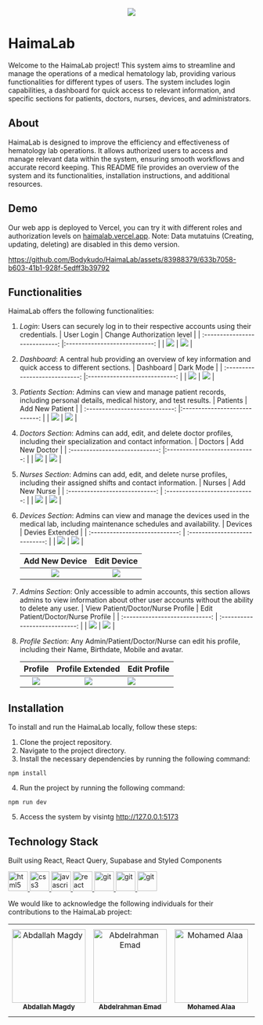 <div align="center">
  <img src="https://i.imgur.com/6IpIo7H.png" />
</div>

# HaimaLab

Welcome to the HaimaLab project! This system aims to streamline and manage the operations of a medical hematology lab, providing various functionalities for different types of users. The system includes login capabilities, a dashboard for quick access to relevant information, and specific sections for patients, doctors, nurses, devices, and administrators.

## About

HaimaLab is designed to improve the efficiency and effectiveness of hematology lab operations. It allows authorized users to access and manage relevant data within the system, ensuring smooth workflows and accurate record keeping. This README file provides an overview of the system and its functionalities, installation instructions, and additional resources.

## Demo

Our web app is deployed to Vercel, you can try it with different roles and authorization levels on [haimalab.vercel.app](https://haimalab.vercel.app/).
Note: Data mutatuins (Creating, updating, deleting) are disabled in this demo version.

https://github.com/Bodykudo/HaimaLab/assets/83988379/633b7058-b603-41b1-928f-5edff3b39792

## Functionalities

HaimaLab offers the following functionalities:

1. _Login_: Users can securely log in to their respective accounts using their credentials.
   | User Login | Change Authorization level |
   | :----------------------------: |:----------------------------: |
   | ![](Demo/login.png) | ![](Demo/login2.png) |

2. _Dashboard_: A central hub providing an overview of key information and quick access to different sections.
   | Dashboard | Dark Mode |
   | :----------------------------: |:----------------------------: |
   | ![](Demo/dashboard.png) | ![](Demo/dark-mode.png) |

3. _Patients Section_: Admins can view and manage patient records, including personal details, medical history, and test results.
   | Patients | Add New Patient |
   | :----------------------------: |:----------------------------: |
   | ![](Demo/patients.png) | ![](Demo/add-new-patient.png) |

4. _Doctors Section_: Admins can add, edit, and delete doctor profiles, including their specialization and contact information.
   | Doctors | Add New Doctor |
   | :----------------------------: |:----------------------------: |
   | ![](Demo/doctors.png) | ![](Demo/add-new-doctor.png) |
5. _Nurses Section_: Admins can add, edit, and delete nurse profiles, including their assigned shifts and contact information.
   | Nurses | Add New Nurse |
   | :----------------------------: | :----------------------------: |
   | ![](Demo/nurses.png) | ![](Demo/add-new-nurse.png) |
6. _Devices Section_: Admins can view and manage the devices used in the medical lab, including maintenance schedules and availability.
   | Devices | Devies Extended |
   | :----------------------------: | :----------------------------: |
   | ![](Demo/devices.png) | ![](Demo/devices2.png) |

   |        Add New Device        |        Edit Device        |
   | :--------------------------: | :-----------------------: |
   | ![](Demo/add-new-device.png) | ![](Demo/edit-device.png) |

7. _Admins Section_: Only accessible to admin accounts, this section allows admins to view information about other user accounts without the ability to delete any user.
   | View Patient/Doctor/Nurse Profile | Edit Patient/Doctor/Nurse Profile |
   | :----------------------------: | :----------------------------: |
   | ![](Demo/view-admin.png) | ![](Demo/view-admin-edit.png) |

8. _Profile Section_: Any Admin/Patient/Doctor/Nurse can edit his profile, including their Name, Birthdate, Mobile and avatar.

   |        Profile         |    Profile Extended    | Edit Profile               |
   | :--------------------: | :--------------------: | -------------------------- |
   | ![](Demo/profile1.png) | ![](Demo/profile2.png) | ![](Demo/edit-profile.png) |

## Installation

To install and run the HaimaLab locally, follow these steps:

1. Clone the project repository.
2. Navigate to the project directory.
3. Install the necessary dependencies by running the following command:

```
npm install
```

4. Run the project by running the following command:

```
npm run dev
```

5. Access the system by visintg http://127.0.0.1:5173

## Technology Stack

Built using React, React Query, Supabase and Styled Components

<p align="left"> <a href="https://html.spec.whatwg.org/multipage/" target="_blank" rel="noreferrer"> <img src="https://raw.githubusercontent.com/devicons/devicon/master/icons/html5/html5-original-wordmark.svg" alt="html5" width="40" height="40"/> </a>
  <a href="https://www.w3schools.com/css/" target="_blank" rel="noreferrer"> <img src="https://raw.githubusercontent.com/devicons/devicon/master/icons/css3/css3-original-wordmark.svg" alt="css3" width="40" height="40"/> </a> <a href="https://developer.mozilla.org/en-US/docs/Web/JavaScript" target="_blank" rel="noreferrer"> <img src="https://raw.githubusercontent.com/devicons/devicon/master/icons/javascript/javascript-original.svg" alt="javascript" width="40" height="40"/> </a> <a href="https://reactjs.org/" target="_blank" rel="noreferrer"> <img src="https://raw.githubusercontent.com/devicons/devicon/master/icons/react/react-original-wordmark.svg" alt="react" width="40" height="40"/> </a>
    <a href="https://supabase.com/" target="_blank" rel="noreferrer"> <img src="https://www.vectorlogo.zone/logos/supabase/supabase-icon.svg" alt="git" width="40" height="40"/> </a>
  <a href="https://platform.openai.com/docs/api-reference" target="_blank" rel="noreferrer"> <img src="https://github.com/gilbarbara/logos/blob/main/logos/openai-icon.svg" alt="git" width="40" height="40"/> </a>
  <a href="https://git-scm.com/" target="_blank" rel="noreferrer"> <img src="https://www.vectorlogo.zone/logos/git-scm/git-scm-icon.svg" alt="git" width="40" height="40"/> </a>
</p>

We would like to acknowledge the following individuals for their contributions to the HaimaLab project:

<table>
  <tr>
    <td align="center">
    <a href="https://github.com/Bodykudo" target="_black">
    <img src="https://avatars.githubusercontent.com/u/17731926?v=4" width="150px;" alt="Abdallah Magdy"/>
    <br />
    <sub><b>Abdallah Magdy</b></sub></a>
    <td align="center">
    <a href="https://github.com/abduelrahmanemad" target="_black">
    <img src="https://avatars.githubusercontent.com/u/104274128?v=4" width="150px;" alt="Abdelrahman Emad"/>
    <br />
    <sub><b>Abdelrahman Emad</b></sub></a>
    </td>
    </td>
    <td align="center">
    <a href="https://github.com/MohamedAlaaAli" target="_black">
    <img src="https://avatars.githubusercontent.com/u/94873742?v=4" width="150px;" alt="Mohamed Alaa"/>
    <br />
    <sub><b>Mohamed Alaa</b></sub></a>
    </td>
    <td align="center">
    <a href="https://github.com/OmarAtef0" target="_black">
    <img src="https://avatars.githubusercontent.com/u/131784941?v=4" width="150px;" alt="Omar Atef"/>
    <br />
    <sub><b>Omar Atef</b></sub></a>
    </td>
   <td align="">
    <a href="https://github.com/ossama971" target="_black">
    <img src="https://avatars.githubusercontent.com/u/40814982?v=4" width="150px;" alt="Osama Mohamed Badawi"/>
    <br />
    <sub><b>Osama Mohamed Badawi</b></sub></a>
    </td>
    <td align="center">
    <a href="https://github.com/Youssef-Ashraf71" target="_black">
    <img src="https://avatars.githubusercontent.com/u/83988379?v=4" width="150px;" alt="Youssef Ashraf"/>
    <br />
    <sub><b>Youssef Ashraf</b></sub></a>
    </td>
      </tr>
 </table>
